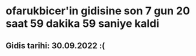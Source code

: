 # ofarukbicer'in gidisine son 7 gun 20 saat 59 dakika 59 saniye kaldi

## Gidis tarihi: 30.09.2022 :(